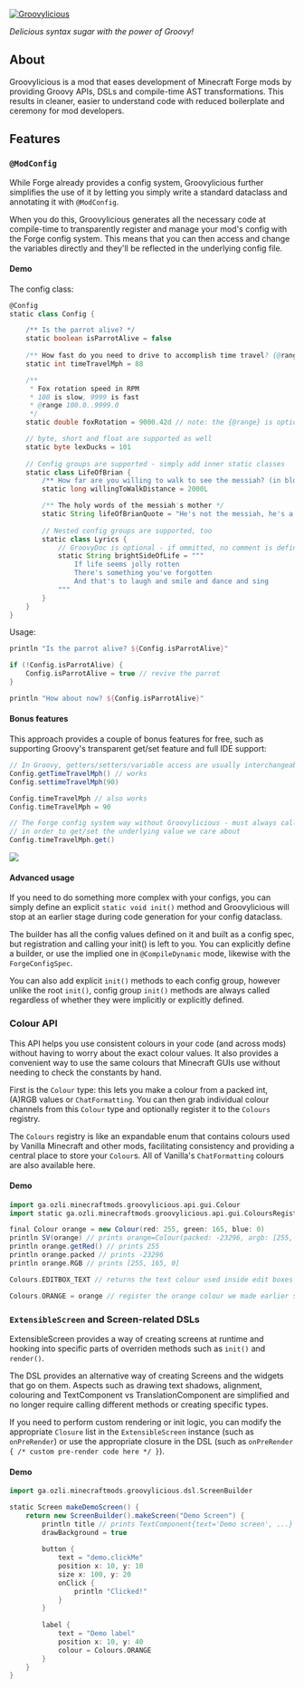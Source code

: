 [![Groovylicious](./src/main/resources/logo.png)](https://www.curseforge.com/minecraft/mc-mods/groovylicious)

*Delicious syntax sugar with the power of Groovy!*

## About

Groovylicious is a mod that eases development of Minecraft Forge mods by providing Groovy APIs, DSLs and compile-time AST transformations. This results in cleaner, easier to understand code with reduced boilerplate and ceremony for mod developers.

## Features

### `@ModConfig`

While Forge already provides a config system, Groovylicious further simplifies the use of it by letting you simply write a standard dataclass and annotating it with `@ModConfig`.

When you do this, Groovylicious generates all the necessary code at compile-time to transparently register and manage your mod's config with the Forge config system. This means that you can then access and change the variables directly and they'll be reflected in the underlying config file.

#### Demo

The config class:

```groovy
@Config
static class Config {

    /** Is the parrot alive? */
    static boolean isParrotAlive = false
    
    /** How fast do you need to drive to accomplish time travel? {@range 50..100} */
    static int timeTravelMph = 88

    /**
     * Fox rotation speed in RPM
     * 100 is slow, 9999 is fast
     * @range 100.0..9999.0
     */
    static double foxRotation = 9000.42d // note: the {@range} is optional

    // byte, short and float are supported as well
    static byte lexDucks = 101
    
    // Config groups are supported - simply add inner static classes
    static class LifeOfBrian {
        /** How far are you willing to walk to see the messiah? (in blocks) */
        static long willingToWalkDistance = 2000L

        /** The holy words of the messiah's mother */
        static String lifeOfBrianQuote = "He's not the messiah, he's a very naughty boy!"
        
        // Nested config groups are supported, too
        static class Lyrics {
            // GroovyDoc is optional - if ommitted, no comment is defined for the config value
            static String brightSideOfLife = """
                If life seems jolly rotten
                There's something you've forgotten
                And that's to laugh and smile and dance and sing
            """
        }
    }
}
```

Usage:

```groovy
println "Is the parrot alive? ${Config.isParrotAlive}"

if (!Config.isParrotAlive) {
    Config.isParrotAlive = true // revive the parrot
}

println "How about now? ${Config.isParrotAlive}"
```

#### Bonus features

This approach provides a couple of bonus features for free, such as supporting Groovy's transparent get/set feature and full IDE support:

```groovy
// In Groovy, getters/setters/variable access are usually interchangeable for public fields
Config.getTimeTravelMph() // works
Config.settimeTravelMph(90)

Config.timeTravelMph // also works
Config.timeTravelMph = 90

// The Forge config system way without Groovylicious - must always call get()/set() 
// in order to get/set the underlying value we care about
Config.timeTravelMph.get()
```

![](./images/config-demo-ide-support.png)

#### Advanced usage

If you need to do something more complex with your configs, you can simply define an explicit `static void init()` method and Groovylicious will stop at an earlier stage during code generation for your config dataclass.

The builder has all the config values defined on it and built as a config spec, but registration and calling your init() is left to you. You can explicitly define a builder, or use the implied one in `@CompileDynamic` mode, likewise with the `ForgeConfigSpec`.

You can also add explicit `init()` methods to each config group, however unlike the root `init()`, config group `init()` methods are always called regardless of whether they were implicitly or explicitly defined.

### Colour API
This API helps you use consistent colours in your code (and across mods) without having to worry about the exact colour values. It also provides a convenient way to use the same colours that Minecraft GUIs use without needing to check the constants by hand.

First is the `Colour` type: this lets you make a colour from a packed int, (A)RGB values or `ChatFormatting`. You can then grab individual colour channels from this `Colour` type and optionally register it to the `Colours` registry.

The `Colours` registry is like an expandable enum that contains colours used by Vanilla Minecraft and other mods, facilitating consistency and providing a central place to store your `Colour`s. All of Vanilla's `ChatFormatting` colours are also available here.

#### Demo

```groovy
import ga.ozli.minecraftmods.groovylicious.api.gui.Colour
import static ga.ozli.minecraftmods.groovylicious.api.gui.ColoursRegistry.instance as Colours

final Colour orange = new Colour(red: 255, green: 165, blue: 0)
println SV(orange) // prints orange=Colour(packed: -23296, argb: [255, 255, 165, 0])
println orange.getRed() // prints 255
println orange.packed // prints -23296
println orange.RGB // prints [255, 165, 0]

Colours.EDITBOX_TEXT // returns the text colour used inside edit boxes in Minecraft

Colours.ORANGE = orange // register the orange colour we made earlier so that it can be used anywhere
```

### `ExtensibleScreen` and Screen-related DSLs
ExtensibleScreen provides a way of creating screens at runtime and hooking into specific parts of overriden methods such as `init()` and `render()`.

The DSL provides an alternative way of creating Screens and the widgets that go on them. Aspects such as drawing text shadows, alignment, colouring and TextComponent vs TranslationComponent are simplified and no longer require calling different methods or creating specific types.

If you need to perform custom rendering or init logic, you can modify the appropriate `Closure` list in the `ExtensibleScreen` instance (such as `onPreRender`) or use the appropriate closure in the DSL (such as `onPreRender { /* custom pre-render code here */ }`).

#### Demo

```groovy
import ga.ozli.minecraftmods.groovylicious.dsl.ScreenBuilder

static Screen makeDemoScreen() {
    return new ScreenBuilder().makeScreen("Demo Screen") {
        println title // prints TextComponent{text='Demo screen', ...}
        drawBackground = true
        
        button {
            text = "demo.clickMe"
            position x: 10, y: 10
            size x: 100, y: 20
            onClick {
                println "Clicked!"
            }
        }
        
        label {
            text = "Demo label"
            position x: 10, y: 40
            colour = Colours.ORANGE
        }
    }
}
```